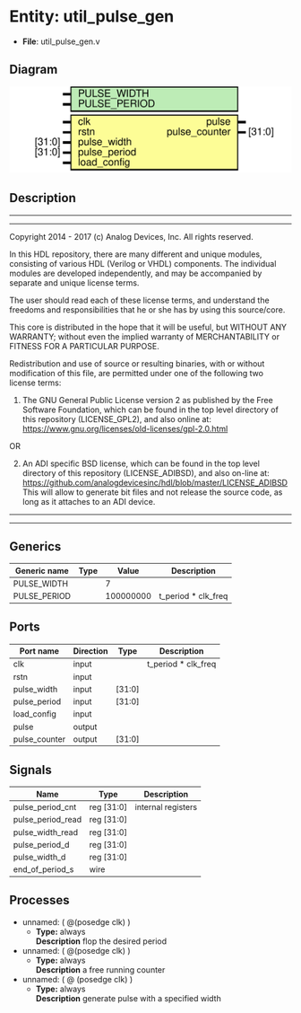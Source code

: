 # Entity: util_pulse_gen

- **File**: util_pulse_gen.v
## Diagram

![Diagram](util_pulse_gen.svg "Diagram")
## Description

 ***************************************************************************
 ***************************************************************************
 Copyright 2014 - 2017 (c) Analog Devices, Inc. All rights reserved.

 In this HDL repository, there are many different and unique modules, consisting
 of various HDL (Verilog or VHDL) components. The individual modules are
 developed independently, and may be accompanied by separate and unique license
 terms.

 The user should read each of these license terms, and understand the
 freedoms and responsibilities that he or she has by using this source/core.

 This core is distributed in the hope that it will be useful, but WITHOUT ANY
 WARRANTY; without even the implied warranty of MERCHANTABILITY or FITNESS FOR
 A PARTICULAR PURPOSE.

 Redistribution and use of source or resulting binaries, with or without modification
 of this file, are permitted under one of the following two license terms:

   1. The GNU General Public License version 2 as published by the
      Free Software Foundation, which can be found in the top level directory
      of this repository (LICENSE_GPL2), and also online at:
      <https://www.gnu.org/licenses/old-licenses/gpl-2.0.html>

 OR

   2. An ADI specific BSD license, which can be found in the top level directory
      of this repository (LICENSE_ADIBSD), and also on-line at:
      https://github.com/analogdevicesinc/hdl/blob/master/LICENSE_ADIBSD
      This will allow to generate bit files and not release the source code,
      as long as it attaches to an ADI device.

 ***************************************************************************
 ***************************************************************************

## Generics

| Generic name | Type | Value     | Description           |
| ------------ | ---- | --------- | --------------------- |
| PULSE_WIDTH  |      | 7         |                       |
| PULSE_PERIOD |      | 100000000 |  t_period * clk_freq  |
## Ports

| Port name     | Direction | Type   | Description          |
| ------------- | --------- | ------ | -------------------- |
| clk           | input     |        |  t_period * clk_freq |
| rstn          | input     |        |                      |
| pulse_width   | input     | [31:0] |                      |
| pulse_period  | input     | [31:0] |                      |
| load_config   | input     |        |                      |
| pulse         | output    |        |                      |
| pulse_counter | output    | [31:0] |                      |
## Signals

| Name              | Type           | Description          |
| ----------------- | -------------- | -------------------- |
| pulse_period_cnt  | reg     [31:0] |  internal registers  |
| pulse_period_read | reg     [31:0] |                      |
| pulse_width_read  | reg     [31:0] |                      |
| pulse_period_d    | reg     [31:0] |                      |
| pulse_width_d     | reg     [31:0] |                      |
| end_of_period_s   | wire           |                      |
## Processes
- unnamed: ( @(posedge clk) )
  - **Type:** always
</br>**Description**
 flop the desired period 
- unnamed: ( @(posedge clk) )
  - **Type:** always
</br>**Description**
 a free running counter 
- unnamed: ( @ (posedge clk) )
  - **Type:** always
</br>**Description**
 generate pulse with a specified width 
